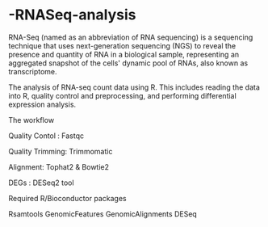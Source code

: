 # -RNASeq-analysis

RNA-Seq (named as an abbreviation of RNA sequencing) is a sequencing technique that uses next-generation sequencing (NGS) to reveal the presence and quantity of RNA in a biological sample, representing an aggregated snapshot of the cells' dynamic pool of RNAs, also known as transcriptome.

The analysis of RNA-seq count data using R. This includes reading the data into R, quality control and preprocessing, and performing differential expression analysis.

The workflow

Quality Contol : Fastqc

Quality Trimming: Trimmomatic

Alignment: Tophat2 & Bowtie2

DEGs : DESeq2 tool    

Required R/Bioconductor packages

Rsamtools
GenomicFeatures
GenomicAlignments
DESeq
